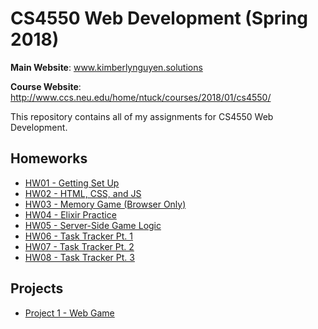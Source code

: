 # CS4550 Web Development (Spring 2018)
**Main Website**: www.kimberlynguyen.solutions 

**Course Website**: http://www.ccs.neu.edu/home/ntuck/courses/2018/01/cs4550/ 
 

This repository contains all of my assignments for CS4550 Web Development.

## Homeworks
- [HW01 - Getting Set Up](http://hw01.kimberlynguyen.solutions/)  
- [HW02 - HTML, CSS, and JS](http://hw02.kimberlynguyen.solutions/)
- [HW03 - Memory Game (Browser Only)](https://github.com/kimberlypn/CS4550/tree/v1.0/memory)
- [HW04 - Elixir Practice](https://github.com/kimberlypn/CS4550/tree/master/calc)
- [HW05 - Server-Side Game Logic](http://memory.kimberlynguyen.solutions)
- [HW06 - Task Tracker Pt. 1](http://tasks1.kimberlynguyen.solutions)
- [HW07 - Task Tracker Pt. 2](http://tasks2.kimberlynguyen.solutions)
- [HW08 - Task Tracker Pt. 3](http://tasks3.kimberlynguyen.solutions)

## Projects
- [Project 1 - Web Game](http://shambomon.kimberlynguyen.solutions/)  
